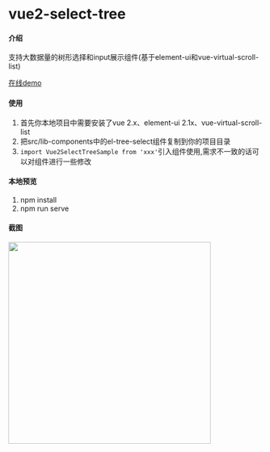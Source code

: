 # vue2-select-tree

#### 介绍

支持大数据量的树形选择和input展示组件(基于element-ui和vue-virtual-scroll-list)

[在线demo](https://el-select-tree.surge.sh/)

#### 使用

1. 首先你本地项目中需要安装了vue 2.x、element-ui 2.1x、vue-virtual-scroll-list 
2. 把src/lib-components中的el-tree-select组件复制到你的项目目录
3. `import Vue2SelectTreeSample from 'xxx'`引入组件使用,需求不一致的话可以对组件进行一些修改

#### 本地预览

1.  npm install
2.  npm run serve

#### 截图

<img src="https://user-images.githubusercontent.com/28948108/232951779-9c65c89e-ce35-46e7-8a17-922ddb1ca9b4.png" width="400"/>
